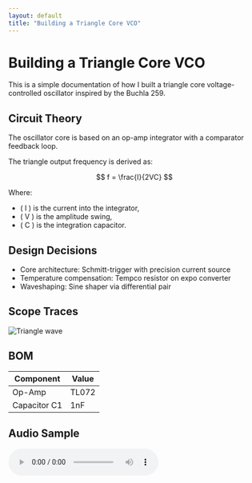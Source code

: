 ```yaml
---
layout: default
title: "Building a Triangle Core VCO"
---
```


<script type="text/javascript" async
  src="https://cdn.jsdelivr.net/npm/mathjax@3/es5/tex-mml-chtml.js">
</script>

# Building a Triangle Core VCO

This is a simple documentation of how I built a triangle core voltage-controlled oscillator inspired by the Buchla 259.

## Circuit Theory

The oscillator core is based on an op-amp integrator with a comparator feedback loop.

The triangle output frequency is derived as:

$$
f = \frac{I}{2VC}
$$

Where:
- \( I \) is the current into the integrator,
- \( V \) is the amplitude swing,
- \( C \) is the integration capacitor.

## Design Decisions

- Core architecture: Schmitt-trigger with precision current source
- Temperature compensation: Tempco resistor on expo converter
- Waveshaping: Sine shaper via differential pair

## Scope Traces

![Triangle wave](./images/triangle_scope.jpg)

## BOM

| Component | Value |
|----------|-------|
| Op-Amp   | TL072 |
| Capacitor C1 | 1nF |

## Audio Sample

<audio controls>
  <source src="vco_output.mp3" type="audio/mpeg">
  Your browser does not support the audio element.
</audio>
